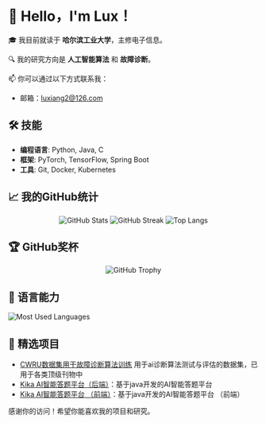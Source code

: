 # 👋 Hello，l'm Lux！

🎓 我目前就读于 **哈尔滨工业大学**，主修电子信息。

🔍 我的研究方向是 **人工智能算法** 和 **故障诊断**。

📫 你可以通过以下方式联系我：
- 邮箱：luxiang2@126.com

## 🛠 技能

- **编程语言**: Python, Java, C
- **框架**: PyTorch, TensorFlow, Spring Boot
- **工具**: Git, Docker, Kubernetes

## 📈 我的GitHub统计

<p align="center">
  <img src="https://github-readme-stats.vercel.app/api?username=AiChiXiaoXiongBingGan&show_icons=true&theme=radical" alt="GitHub Stats" />
  <img src="https://github-readme-streak-stats.herokuapp.com/?user=AiChiXiaoXiongBingGan&theme=radical" alt="GitHub Streak" />
  <img src="https://github-readme-stats.vercel.app/api/top-langs/?username=AiChiXiaoXiongBingGan&layout=compact&theme=radical" alt="Top Langs" />
</p>

## 🏆 GitHub奖杯

<p align="center">
  <img src="https://github-profile-trophy.vercel.app/?username=AiChiXiaoXiongBingGan&theme=onedark" alt="GitHub Trophy" />
</p>

## 🌟 语言能力

![Most Used Languages](https://github-readme-stats.vercel.app/api/top-langs/?username=AiChiXiaoXiongBingGan&theme=dark&layout=compact)


## 🌟 精选项目

- [CWRU数据集用于故障诊断算法训练](https://github.com/AiChiXiaoXiongBingGan/CWRU-dataset) 用于ai诊断算法测试与评估的数据集，已用于各类顶级刊物中
- [Kika AI智能答题平台（后端）](https://github.com/AiChiXiaoXiongBingGan/Kika)：基于java开发的AI智能答题平台
- [Kika AI智能答题平台 （前端）](https://github.com/AiChiXiaoXiongBingGan/Kika-front)：基于java开发的AI智能答题平台 （前端）

感谢你的访问！希望你能喜欢我的项目和研究。
